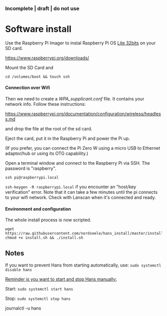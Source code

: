 ### Incomplete | draft | do not use

# Software install

Use the Raspberry Pi Imager to instal Raspberry Pi OS <u>Lite 32bits</u> on your SD card. 

https://www.raspberrypi.org/downloads/

Mount the SD Card and 

```shell
cd /volumes/boot && touch ssh
```



#### Connection over Wifi 

Then we need to create a *WPA_supplicant.conf* file. It contains your network info. Follow these instructions: 

https://www.raspberrypi.org/documentation/configuration/wireless/headless.md

and drop the file at the root of the sd card. 

Eject the card, put it in the Raspberry Pi and power the Pi up.

(If you prefer, you can connect the Pi Zero W using a micro USB to Ethernet adaptor/hub or using its OTG capability.)


Open a terminal window and connect to the Raspberry Pi via SSH. The password is "raspberry".

```shell
ssh pi@raspberrypi.local 
```

`ssh-keygen -R raspberrypi.local` if you encounter an "host/key verification" error. Note that it can take a few minutes until the pi connects to your wifi network. Check with Lanscan when it's connected and ready.

#### Environment and configuration

The whole install process is now scripted.

```shell
wget https://raw.githubusercontent.com/nordseele/hans_install/master/install.sh
chmod +x install.sh && ./install.sh
```

## Notes


If you want to prevent Hans from starting automatically, use: `sudo systemctl disable hans` 

<u>Reminder is you want to start and stop Hans manually:</u>

Start: `sudo systemctl start hans`

Stop: `sudo systemctl stop hans`

journalctl -u hans
